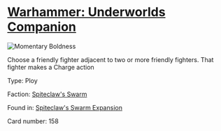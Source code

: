 # [Warhammer: Underworlds Companion](https://guidokessels.github.io/wh-underworlds)

  

![Momentary Boldness](https://warhammerunderworlds.com/wp-content/uploads/sites/6/2018/02/158_ENG.png)

Choose a friendly fighter adjacent to two or more friendly fighters. That fighter makes a Charge action

Type: Ploy

Faction: [Spiteclaw's Swarm](https://guidokessels.github.io/wh-underworlds/factions/spiteclaws-swarm)

Found in: [Spiteclaw's Swarm Expansion](https://guidokessels.github.io/wh-underworlds/locations/spiteclaws-swarm-expansion)

Card number: 158
